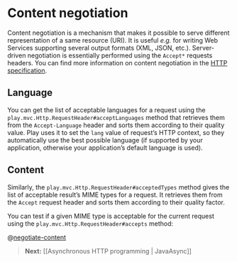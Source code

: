 <!--- Copyright (C) 2009-2013 Typesafe Inc. <http://www.typesafe.com> -->
# Content negotiation

Content negotiation is a mechanism that makes it possible to serve different representation of a same resource (URI). It is useful *e.g.* for writing Web Services supporting several output formats (XML, JSON, etc.). Server-driven negotiation is essentially performed using the `Accept*` requests headers. You can find more information on content negotiation in the [HTTP specification](http://www.w3.org/Protocols/rfc2616/rfc2616-sec12.html).

## Language

You can get the list of acceptable languages for a request using the `play.mvc.Http.RequestHeader#acceptLanguages` method that retrieves them from the `Accept-Language` header and sorts them according to their quality value. Play uses it to set the `lang` value of request’s HTTP context, so they automatically use the best possible language (if supported by your application, otherwise your application’s default language is used).

## Content

Similarly, the `play.mvc.Http.RequestHeader#acceptedTypes` method gives the list of acceptable result’s MIME types for a request. It retrieves them from the `Accept` request header and sorts them according to their quality factor.

You can test if a given MIME type is acceptable for the current request using the `play.mvc.Http.RequestHeader#accepts` method:

@[negotiate-content](code/javaguide/http/JavaContentNegotiation.java)

> **Next:** [[Asynchronous HTTP programming | JavaAsync]]
